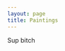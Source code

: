 ```yaml
---
layout: page
title: Paintings
---
```


<div class="image-gallery">
<div class="image fit">
    <img src="assets/images/Denali.jpeg" alt=""/>
    <div class="overlay">
        <div class="text">Sup bitch</div>
    </div>
</div>
<div class="image fit"><img src="assets/images/Bishopps Beach.jpg" alt=""/></div>
<div class="image fit"><img src="assets/images/Halibut Cove.jpg" alt=""/></div>
<div class="image fit"><img src="assets/images/Kbay Coffee.jpg" alt=""/></div>
<div class="image fit"><img src="assets/images/Ocean Pups.jpg" alt=""/></div>
<div class="image fit"><img src="assets/images/No Puffin.jpg" alt=""/></div>
<div class="image fit"><img src="assets/images/Kbay Whales.jpg" alt=""/></div>
<div class="image fit"><img src="assets/images/Hand in Hand.jpg" alt=""/></div>
<div class="image fit"><img src="assets/images/greggs.jpg" alt=""/></div>
<div class="image fill"><img src="assets/images/Rain Dance 1.jpg" alt=""/></div>
<div class="image fit"><img src="assets/images/Granny Dance.jpg" alt=""/></div>
<div class="image fit"><img src="assets/images/Green Door.jpg" alt=""/></div>
<div class="image fit"><img src="assets/images/St.Paul.jpg" alt=""/></div>
<div class="image fit"><img src="assets/images/Lvl Lndscape 1.jpg" alt=""/></div>
<div class="image fit"><img src="assets/images/Whitley Bay.jpg" alt=""/></div>
<div class="image fit"><img src="assets/images/Rasin.jpg" alt=""/></div>
<div class="image fit"><img src="assets/images/Missy.jpg" alt=""/></div>
<div class="image fit"><img src="assets/images/Melo.jpg" alt=""/></div>
<div class="image fit"><img src="assets/images/Jamie.jpg" alt=""/></div>
<div class="image fit"><img src="assets/images/Merry Dog.jpg" alt=""/></div>
<div class="image fit"><img src="assets/images/Tiger.jpg" alt=""/></div>
<div class="image fit"><img src="assets/images/Spring bloom 1.jpg" alt=""/></div>
<div class="image fit"><img src="assets/images/Spring bloom 2.jpg" alt=""/></div>
<div class="image fit"><img src="assets/images/Spring bloom 3.jpg" alt=""/></div>
<div class="image fit"><img src="assets/images/Rain Dance 2.jpg" alt=""/></div>
<div class="image fit"><img src="assets/images/Vday 1.jpg" alt=""/></div>
<div class="image fit"><img src="assets/images/Vday 2.jpg" alt=""/></div>
<div class="image fit"><img src="assets/images/Vday 3.jpg" alt=""/></div>
<div class="image fit"><img src="" alt=""/></div>
</div>